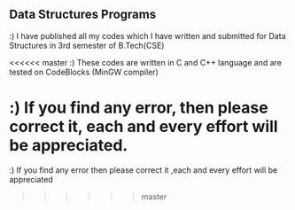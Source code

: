 ## Data Structures Programs
:) I have published all my codes which I have written and submitted for Data Structures in 3rd semester of B.Tech(CSE)

<<<<<< master
:) These codes are written in C and C++ language and are tested on CodeBlocks (MinGW compiler)

:) If you find any error, then please correct it, each and every effort will be appreciated.
======
:) If you find any error then please correct it ,each and every effort will be appreciated
>>>>>> master
